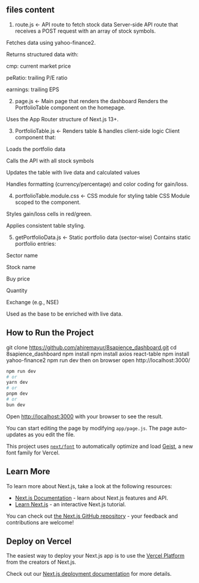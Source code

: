 ## files content
1) route.js          ← API route to fetch stock data
Server-side API route that receives a POST request with an array of stock symbols.

Fetches data using yahoo-finance2.

Returns structured data with:

cmp: current market price

peRatio: trailing P/E ratio

earnings: trailing EPS


2) page.js                   ← Main page that renders the dashboard
   Renders the PortfolioTable component on the homepage.

Uses the App Router structure of Next.js 13+.


3) PortfolioTable.js         ← Renders table & handles client-side logic
Client component that:

Loads the portfolio data

Calls the API with all stock symbols

Updates the table with live data and calculated values

Handles formatting (currency/percentage) and color coding for gain/loss.


4) portfolioTable.module.css ← CSS module for styling table
CSS Module scoped to the component.

Styles gain/loss cells in red/green.

Applies consistent table styling.


5) getPortfolioData.js       ← Static portfolio data (sector-wise)
Contains static portfolio entries:

Sector name

Stock name

Buy price

Quantity

Exchange (e.g., NSE)

Used as the base to be enriched with live data.


## How to Run the Project
git clone https://github.com/ahiremayur/8sapience_dashboard.git
cd 8sapience_dashboard
npm install
npm install axios react-table 
npm install yahoo-finance2
npm run dev
then on browser open http://localhost:3000/


```bash
npm run dev
# or
yarn dev
# or
pnpm dev
# or
bun dev
```

Open [http://localhost:3000](http://localhost:3000) with your browser to see the result.

You can start editing the page by modifying `app/page.js`. The page auto-updates as you edit the file.

This project uses [`next/font`](https://nextjs.org/docs/app/building-your-application/optimizing/fonts) to automatically optimize and load [Geist](https://vercel.com/font), a new font family for Vercel.

## Learn More

To learn more about Next.js, take a look at the following resources:

- [Next.js Documentation](https://nextjs.org/docs) - learn about Next.js features and API.
- [Learn Next.js](https://nextjs.org/learn) - an interactive Next.js tutorial.

You can check out [the Next.js GitHub repository](https://github.com/vercel/next.js) - your feedback and contributions are welcome!

## Deploy on Vercel

The easiest way to deploy your Next.js app is to use the [Vercel Platform](https://vercel.com/new?utm_medium=default-template&filter=next.js&utm_source=create-next-app&utm_campaign=create-next-app-readme) from the creators of Next.js.

Check out our [Next.js deployment documentation](https://nextjs.org/docs/app/building-your-application/deploying) for more details.
